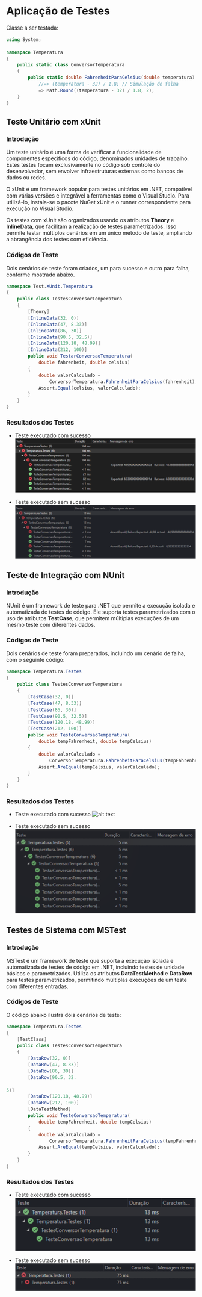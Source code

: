# Aplicação de Testes

Classe a ser testada:

```csharp
using System;

namespace Temperatura
{
    public static class ConversorTemperatura
    {
        public static double FahrenheitParaCelsius(double temperatura)
            //=> (temperatura - 32) / 1.8; // Simulação de falha
            => Math.Round((temperatura - 32) / 1.8, 2);
    }
}
```

## Teste Unitário com xUnit

### Introdução
Um teste unitário é uma forma de verificar a funcionalidade de componentes específicos do código, denominados unidades de trabalho. Estes testes focam exclusivamente no código sob controle do desenvolvedor, sem envolver infraestruturas externas como bancos de dados ou redes.

O xUnit é um framework popular para testes unitários em .NET, compatível com várias versões e integrável a ferramentas como o Visual Studio. Para utilizá-lo, instala-se o pacote NuGet xUnit e o runner correspondente para execução no Visual Studio.

Os testes com xUnit são organizados usando os atributos **Theory** e **InlineData**, que facilitam a realização de testes parametrizados. Isso permite testar múltiplos cenários em um único método de teste, ampliando a abrangência dos testes com eficiência.

### Códigos de Teste
Dois cenários de teste foram criados, um para sucesso e outro para falha, conforme mostrado abaixo.

```csharp
namespace Test.XUnit.Temperatura
{
    public class TestesConversorTemperatura
    {
        [Theory]
        [InlineData(32, 0)]
        [InlineData(47, 8.33)]
        [InlineData(86, 30)]
        [InlineData(90.5, 32.5)]
        [InlineData(120.18, 48.99)]
        [InlineData(212, 100)]
        public void TestarConversaoTemperatura(
            double fahrenheit, double celsius)
        {
            double valorCalculado =
                ConversorTemperatura.FahrenheitParaCelsius(fahrenheit);
            Assert.Equal(celsius, valorCalculado);
        }
    }
}
```

### Resultados dos Testes
- Teste executado com sucesso
![alt text](teste.png)

- Teste executado sem sucesso
![alt text](erro-testes.png)

## Teste de Integração com NUnit

### Introdução
NUnit é um framework de teste para .NET que permite a execução isolada e automatizada de testes de código. Ele suporta testes parametrizados com o uso de atributos **TestCase**, que permitem múltiplas execuções de um mesmo teste com diferentes dados.

### Códigos de Teste
Dois cenários de teste foram preparados, incluindo um cenário de falha, com o seguinte código:

```csharp
namespace Temperatura.Testes
{
    public class TestesConversorTemperatura
    {
        [TestCase(32, 0)]
        [TestCase(47, 8.33)]
        [TestCase(86, 30)]
        [TestCase(90.5, 32.5)]
        [TestCase(120.18, 48.99)]
        [TestCase(212, 100)]
        public void TesteConversaoTemperatura(
            double tempFahrenheit, double tempCelsius)
        {
            double valorCalculado =
                ConversorTemperatura.FahrenheitParaCelsius(tempFahrenheit);
            Assert.AreEqual(tempCelsius, valorCalculado);
        }
    }
}
```

### Resultados dos Testes
- Teste executado com sucesso
![alt text](testes-1.png)

- Teste executado sem sucesso
![alt text](erro-testes-1.png)

## Testes de Sistema com MSTest

### Introdução
MSTest é um framework de teste que suporta a execução isolada e automatizada de testes de código em .NET, incluindo testes de unidade básicos e parametrizados. Utiliza os atributos **DataTestMethod** e **DataRow** para testes parametrizados, permitindo múltiplas execuções de um teste com diferentes entradas.

### Códigos de Teste
O código abaixo ilustra dois cenários de teste:

```csharp
namespace Temperatura.Testes
{
    [TestClass]
    public class TestesConversorTemperatura
    {
        [DataRow(32, 0)]
        [DataRow(47, 8.33)]
        [DataRow(86, 30)]
        [DataRow(90.5, 32.

5)]
        [DataRow(120.18, 48.99)]
        [DataRow(212, 100)]
        [DataTestMethod]
        public void TesteConversaoTemperatura(
            double tempFahrenheit, double tempCelsius)
        {
            double valorCalculado =
                ConversorTemperatura.FahrenheitParaCelsius(tempFahrenheit);
            Assert.AreEqual(tempCelsius, valorCalculado);
        }
    }
}
```

### Resultados dos Testes
- Teste executado com sucesso
![alt text](teste-2.png)

- Teste executado sem sucesso
![Teste de Integração com Sucesso](erro-testes-2.png)